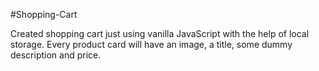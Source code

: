 #Shopping-Cart


Created shopping cart just using vanilla JavaScript with the help of local storage.
Every product card will have an image, a title, some dummy description and price.
